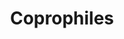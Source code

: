 ---
title: Coprophiles
crosslinks:
- ScatPersonals
- rickandmorty
- ABDL
- ScatPorn2
- pantypoop
---